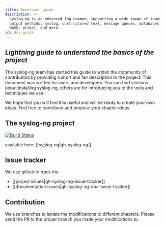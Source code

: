 ```yaml
---
title: Developer guide
description: >-
  syslog-ng is an enhanced log daemon, supporting a wide range of input and
  output methods: syslog, unstructured text, message queues, databases (SQL and
  NoSQL alike), and more.
id: dev-guide
---
```


[gh:ose-monitor]: https://ci.syslog-ng.com/view/OSE-DAILY-MONITOR
<!-- [gh:ose-dev-shell-badge]: https://github.com/syslog-ng/syslog-ng/actions/workflows/devshell.yml/badge.svg -->

## _Lightning guide to understand the basics of the project_

The syslog-ng team has started this guide to widen the community of
contributors by providing a short and fair description to the project.
This document was written for users and developers. You can find sections
about installing syslog-ng, others are for introducing you to the tools and techniques we use.

We hope that you will find this useful and will be ready to create your own ideas.
Feel free to contribute and propose your chapter ideas.

## The syslog-ng project

<!-- could not get the badge work with the embedded ref [gh:ose-dev-shell-badge] or (gh:ose-dev-shell-badge) solution -->
[![Build Status](https://github.com/syslog-ng/syslog-ng/actions/workflows/devshell.yml/badge.svg)][gh:ose-monitor]

available here: [[syslog-ng|gh-syslog-ng]]

## Issue tracker

We use github to track the

- [[project issues|gh-syslog-ng-issue-tracker]]
- [[documentation issues|gh-syslog-ng-doc-issue-tracker]]

## Contribution

We use branches to isolate the modifications to different chapters. Please send the PR to the proper branch you made your modifications to.
